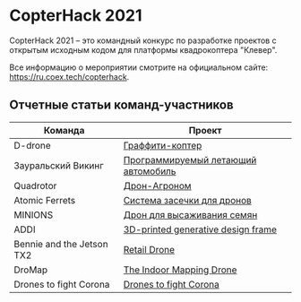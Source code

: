# CopterHack 2021

CopterHack 2021 – это командный конкурс по разработке проектов с открытым исходным кодом для платформы квадрокоптера "Клевер".

Все информацию о мероприятии смотрите на официальном сайте: https://ru.coex.tech/copterhack.

## Отчетные статьи команд-участников

|Команда|Проект|
|-|-|
|D-drone|[Граффити-коптер](ddrone.md)|
|Зауральский Викинг|[Программируемый летающий автомобиль](zaural_viking.md)|
|Quadrotor|[Дрон-Агроном](drone-agronom.md)|
|Atomic Ferrets|[Система засечки для дронов](race_timing_sys_copterhack.md)|
|MINIONS|[Дрон для высаживания семян](seeding_drone.md)|
|ADDI|[3D-printed generative design frame](../en/generative_design_frame.html)|
|Bennie and the Jetson TX2|[Retail Drone](../en/bennie.html)|
|DroMap|[The Indoor Mapping Drone](../en/dromap.html)|
|Drones to fight Corona|[Drones to fight Corona](../en/anticorona_drones.html)|
